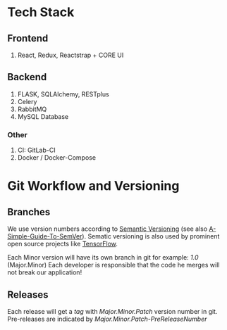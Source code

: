 # Tech Stack

## Frontend
1. React, Redux, Reactstrap + CORE UI

## Backend
1. FLASK, SQLAlchemy, RESTplus
2. Celery
3. RabbitMQ
4. MySQL Database

### Other
1. CI: GitLab-CI
2. Docker / Docker-Compose

# Git Workflow and Versioning

## Branches
We use version numbers according to [Semantic Versioning](https://semver.org/spec/v2.0.0.html) (see also [A-Simple-Guide-To-SemVer](https://www.jvandemo.com/a-simple-guide-to-semantic-versioning/)).
Sematic versioning is also used by prominent open source projects like [TensorFlow](https://www.tensorflow.org/programmers_guide/version_compat).

Each Minor version will have its own branch in git for example: *1.0* (Major.Minor)
Each developer is responsible that the code he merges will not break our application!

## Releases
Each release will get a *tag* with *Major.Minor.Patch* version number in git.
Pre-releases are indicated by *Major.Minor.Patch-PreReleaseNumber*